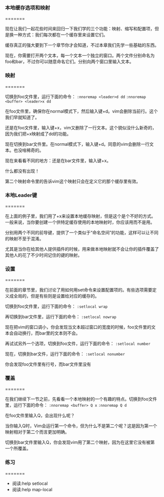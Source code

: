 ### 本地缓存选项和映射
=======

现在让我们一起花些时间来回归一下我们学的三个功能：映射、缩写和配置项，但是换一种方式：我们每次都在一个缓存里来设置它们。

缓存真正的强大要到下一个章节你才会知道，不过本章我们先学一些基础的东西。

现在，你需要打开两个文本，每一个文本一个独立的窗口。两个文件分别命名为foo和bar，不过你可以随意命名它们。分别向两个窗口里输入文本。

### 映射
=======

切换到foo文件里，运行下面的命令：
`:nnoremap <leader>d dd`
`:nnoremap <buffer> <leader>x dd`
     
在foo文件里，确保你在normal模式下，然后输入<leader>键+d。vim会删除当前行。这个我们早就知道了。

还是在foo文件里，输入<leader>键+x，vim又删除了一行文本。这个貌似没什么新奇的，因为我们把<leaer>+x映射成了dd的功能。

现在切换到bar文件里。在normal模式下，输入<leader>键+d。同意的vim会删除一行文本。也没啥稀奇的。

现在来看看不同的地方：还是在bar文件里，输入<leader>键+x。

什么都没有出现！

第二个映射命令里的<buffer>告诉vim这个映射只会在定义它的那个缓存里有效。

### 本地Leader键
=======

在上面的例子里，我们用了<leader>+x来设置本地缓存映射，但是这个是个不好的方式。一般来说，当你要创建一个供特定缓存使用的本地映射时，你应该用<localleader>而不是用<leader>。

分别用两个不同的前导键，提供了一个类似于“命名空间”的功能，这样可以让不同的映射不至于混淆。

尤其是当你在给其他人提供插件的时候，用<localleader>来做本地映射就不会让你的插件覆盖了其他人的花了不少时间记住的<leader>键的映射。

### 设置
=======

在前面的章节里，我们讨论了用如何用set命令来设置配置项的。有些选项需要定义成全局的，但是有些则是设置给对应的缓存的。

切换到foo文件里，运行下面的命令：
`:setlocal wrap`

再切换到bar文件里，运行下面的命令：
`:setlocal nowrap`

现在把vim的窗口调小，你会发现当文本超过窗口的宽度的时候，foo文件里的文本会自动换行，而bar里的文本则不会。
     
再试试另外一个选项，切换到foo文件，运行下面的命令：
`:setlocal number`

现在，切换到bar文件，运行下面的命令：
`:setlocal nonumber`

你会发现foo文件里有行号，而bar文件里没有
 
### 覆盖
=======

在我们继续下一节之前，先看看一个本地映射的一个有趣的特点。切换到foo文件里，运行下面的命令：
`:nnoremap <buffer> Q x`
`:nnoremap Q d`

在foo文件里输入Q，会出现什么呢？

当你输入Q时，Vim会运行第一个命令，但为什么不是第二个呢？这是因为第一个映射相对于第二个而言更加明确。

切换到bar文件里输入Q，你会发现vim用了第二个映射，因为在这里它没有被第一个所覆盖。

### 练习
=======

- 阅读:help setlocal
- 阅读:help map-local
